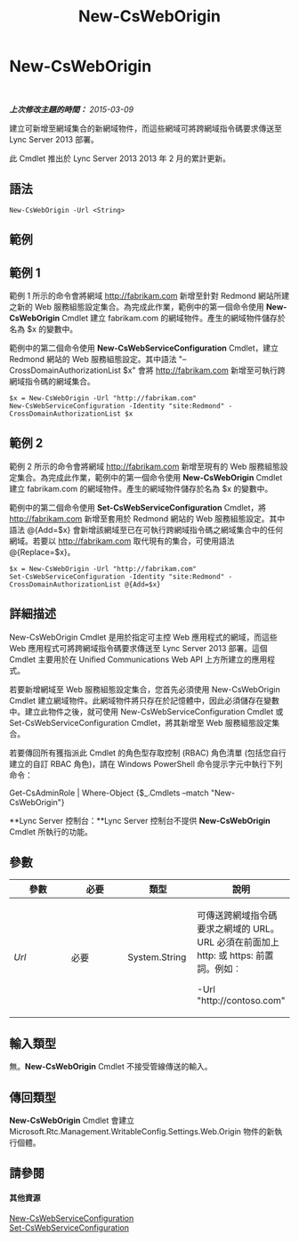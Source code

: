 ﻿---
title: New-CsWebOrigin
TOCTitle: New-CsWebOrigin
ms:assetid: 16053a99-b5ff-45e1-be95-b04e3f2fe528
ms:mtpsurl: https://technet.microsoft.com/zh-tw/library/JJ950236(v=OCS.15)
ms:contentKeyID: 52056054
ms.date: 08/10/2015
mtps_version: v=OCS.15
ms.translationtype: HT
---

# New-CsWebOrigin

 

_**上次修改主題的時間：** 2015-03-09_

建立可新增至網域集合的新網域物件，而這些網域可將跨網域指令碼要求傳送至 Lync Server 2013 部署。

此 Cmdlet 推出於 Lync Server 2013 2013 年 2 月的累計更新。

## 語法

    New-CsWebOrigin -Url <String>

## 範例

## 範例 1

範例 1 所示的命令會將網域 http://fabrikam.com 新增至針對 Redmond 網站所建之新的 Web 服務組態設定集合。為完成此作業，範例中的第一個命令使用 **New-CsWebOrigin** Cmdlet 建立 fabrikam.com 的網域物件。產生的網域物件儲存於名為 $x 的變數中。

範例中的第二個命令使用 **New-CsWebServiceConfiguration** Cmdlet，建立 Redmond 網站的 Web 服務組態設定。其中語法 "–CrossDomainAuthorizationList $x" 會將 http://fabrikam.com 新增至可執行跨網域指令碼的網域集合。

    $x = New-CsWebOrigin -Url "http://fabrikam.com"
    New-CsWebServiceConfiguration -Identity "site:Redmond" - CrossDomainAuthorizationList $x

## 範例 2

範例 2 所示的命令會將網域 http://fabrikam.com 新增至現有的 Web 服務組態設定集合。為完成此作業，範例中的第一個命令使用 **New-CsWebOrigin** Cmdlet 建立 fabrikam.com 的網域物件。產生的網域物件儲存於名為 $x 的變數中。

範例中的第二個命令使用 **Set-CsWebServiceConfiguration** Cmdlet，將 http://fabrikam.com 新增至套用於 Redmond 網站的 Web 服務組態設定。其中語法 @{Add=$x} 會新增該網域至已在可執行跨網域指令碼之網域集合中的任何網域。若要以 http://fabrikam.com 取代現有的集合，可使用語法 @{Replace=$x}。

    $x = New-CsWebOrigin -Url "http://fabrikam.com"
    Set-CsWebServiceConfiguration -Identity "site:Redmond" - CrossDomainAuthorizationList @{Add=$x}

## 詳細描述

New-CsWebOrigin Cmdlet 是用於指定可主控 Web 應用程式的網域，而這些 Web 應用程式可將跨網域指令碼要求傳送至 Lync Server 2013 部署。這個 Cmdlet 主要用於在 Unified Communications Web API 上方所建立的應用程式。

若要新增網域至 Web 服務組態設定集合，您首先必須使用 New-CsWebOrigin Cmdlet 建立網域物件。此網域物件將只存在於記憶體中，因此必須儲存在變數中。建立此物件之後，就可使用 New-CsWebServiceConfiguration Cmdlet 或 Set-CsWebServiceConfiguration Cmdlet，將其新增至 Web 服務組態設定集合。

若要傳回所有獲指派此 Cmdlet 的角色型存取控制 (RBAC) 角色清單 (包括您自行建立的自訂 RBAC 角色)，請在 Windows PowerShell 命令提示字元中執行下列命令：

Get-CsAdminRole | Where-Object {$\_.Cmdlets –match "New-CsWebOrigin"}

**Lync Server 控制台：**Lync Server 控制台不提供 **New-CsWebOrigin** Cmdlet 所執行的功能。

## 參數


<table>
<colgroup>
<col style="width: 25%" />
<col style="width: 25%" />
<col style="width: 25%" />
<col style="width: 25%" />
</colgroup>
<thead>
<tr class="header">
<th>參數</th>
<th>必要</th>
<th>類型</th>
<th>說明</th>
</tr>
</thead>
<tbody>
<tr class="odd">
<td><p><em>Url</em></p></td>
<td><p>必要</p></td>
<td><p>System.String</p></td>
<td><p>可傳送跨網域指令碼要求之網域的 URL。URL 必須在前面加上 http: 或 https: 前置詞。例如︰</p>
<p>-Url &quot;http://contoso.com&quot;</p></td>
</tr>
</tbody>
</table>


## 輸入類型

無。**New-CsWebOrigin** Cmdlet 不接受管線傳送的輸入。

## 傳回類型

**New-CsWebOrigin** Cmdlet 會建立 Microsoft.Rtc.Management.WritableConfig.Settings.Web.Origin 物件的新執行個體。

## 請參閱

#### 其他資源

[New-CsWebServiceConfiguration](new-cswebserviceconfiguration.md)  
[Set-CsWebServiceConfiguration](set-cswebserviceconfiguration.md)

